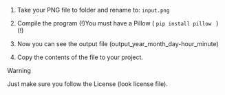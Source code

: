 
1. Take your PNG file to folder and rename to:  `input.png`
                           
2. Compile the program 
(!)You must have a Pillow ( `pip install pillow ` )(!)

3. Now you can see the output file (output_year_month_day-hour_minute)
                          
4. Copy the contents of the file to your project.

> [!WARNING]
> Just make sure you follow the License (look license file).                 